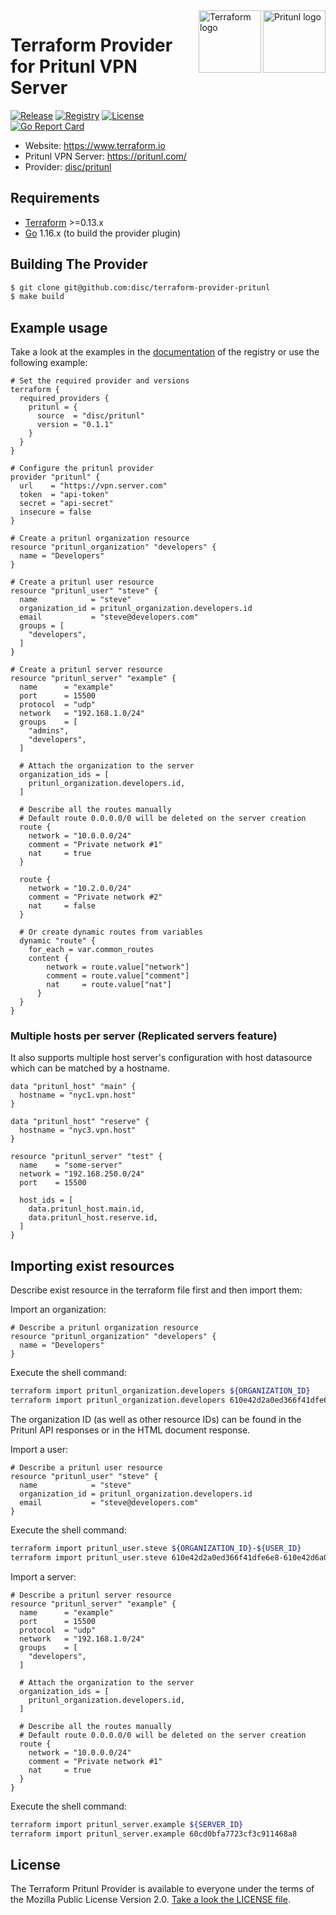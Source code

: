 <a href="https://pritunl.com">
    <img src="https://pritunl.com/img/logo.png" alt="Pritunl logo" title="Pritunl" align="right" height="100" />
</a>
<a href="https://terraform.io">
    <img src="https://dashboard.snapcraft.io/site_media/appmedia/2019/11/terraform.png" alt="Terraform logo" title="Terraform" align="right" height="100" />
</a>

# Terraform Provider for Pritunl VPN Server

[![Release](https://img.shields.io/github/v/release/disc/terraform-provider-pritunl)](https://github.com/disc/terraform-provider-pritunl/releases)
[![Registry](https://img.shields.io/badge/registry-doc%40latest-lightgrey?logo=terraform)](https://registry.terraform.io/providers/disc/pritunl/latest/docs)
[![License](https://img.shields.io/badge/License-MPL%202.0-brightgreen.svg)](https://github.com/disc/terraform-provider-pritunl/blob/master/LICENSE)  
[![Go Report Card](https://goreportcard.com/badge/github.com/disc/terraform-provider-pritunl)](https://goreportcard.com/report/github.com/disc/terraform-provider-pritunl)

- Website: https://www.terraform.io
- Pritunl VPN Server: https://pritunl.com/
- Provider: [disc/pritunl](https://registry.terraform.io/providers/disc/pritunl/latest)

## Requirements
-	[Terraform](https://www.terraform.io/downloads.html) >=0.13.x
-	[Go](https://golang.org/doc/install) 1.16.x (to build the provider plugin)

## Building The Provider

```sh
$ git clone git@github.com:disc/terraform-provider-pritunl
$ make build
```

## Example usage

Take a look at the examples in the [documentation](https://registry.terraform.io/providers/disc/pritunl/latest/docs) of the registry
or use the following example:


```hcl
# Set the required provider and versions
terraform {
  required_providers {
    pritunl = {
      source  = "disc/pritunl"
      version = "0.1.1"
    }
  }
}

# Configure the pritunl provider
provider "pritunl" {
  url    = "https://vpn.server.com"
  token  = "api-token"
  secret = "api-secret"
  insecure = false
}

# Create a pritunl organization resource
resource "pritunl_organization" "developers" {
  name = "Developers"
}

# Create a pritunl user resource 
resource "pritunl_user" "steve" {
  name            = "steve"
  organization_id = pritunl_organization.developers.id
  email           = "steve@developers.com"
  groups = [
    "developers",
  ]
}

# Create a pritunl server resource
resource "pritunl_server" "example" {
  name      = "example"
  port      = 15500
  protocol  = "udp"
  network   = "192.168.1.0/24"
  groups    = [
    "admins",
    "developers",
  ]
  
  # Attach the organization to the server
  organization_ids = [
    pritunl_organization.developers.id,
  ]

  # Describe all the routes manually
  # Default route 0.0.0.0/0 will be deleted on the server creation
  route {
    network = "10.0.0.0/24"
    comment = "Private network #1"
    nat     = true
  }
  
  route {
    network = "10.2.0.0/24"
    comment = "Private network #2"
    nat     = false
  }
  
  # Or create dynamic routes from variables
  dynamic "route" {
    for_each = var.common_routes
    content {
        network = route.value["network"]
        comment = route.value["comment"]
        nat     = route.value["nat"]
      }
  }
}
```
### Multiple hosts per server (Replicated servers feature)
It also supports multiple host server's configuration with host datasource which can be matched by a hostname.
```hcl
data "pritunl_host" "main" {
  hostname = "nyc1.vpn.host"
}

data "pritunl_host" "reserve" {
  hostname = "nyc3.vpn.host"
}

resource "pritunl_server" "test" {
  name    = "some-server"
  network = "192.168.250.0/24"
  port    = 15500

  host_ids = [
    data.pritunl_host.main.id,
    data.pritunl_host.reserve.id,
  ]
}
```

## Importing exist resources

Describe exist resource in the terraform file first and then import them:

Import an organization:
```hcl
# Describe a pritunl organization resource
resource "pritunl_organization" "developers" {
  name = "Developers"
}
```

Execute the shell command:
```sh
terraform import pritunl_organization.developers ${ORGANIZATION_ID}
terraform import pritunl_organization.developers 610e42d2a0ed366f41dfe6e8
```
The organization ID (as well as other resource IDs) can be found in the Pritunl API responses or in the HTML document response.

Import a user:
```hcl
# Describe a pritunl user resource
resource "pritunl_user" "steve" {
  name            = "steve"
  organization_id = pritunl_organization.developers.id
  email           = "steve@developers.com"
}
```

Execute the shell command:
```sh
terraform import pritunl_user.steve ${ORGANIZATION_ID}-${USER_ID}
terraform import pritunl_user.steve 610e42d2a0ed366f41dfe6e8-610e42d6a0ed366f41dfe72b
```

Import a server:

```hcl
# Describe a pritunl server resource
resource "pritunl_server" "example" {
  name      = "example"
  port      = 15500
  protocol  = "udp"
  network   = "192.168.1.0/24"
  groups    = [
    "developers",
  ]

  # Attach the organization to the server
  organization_ids = [
    pritunl_organization.developers.id,
  ]

  # Describe all the routes manually
  # Default route 0.0.0.0/0 will be deleted on the server creation
  route {
    network = "10.0.0.0/24"
    comment = "Private network #1"
    nat     = true
  }
}
```

Execute the shell command:
```sh
terraform import pritunl_server.example ${SERVER_ID}
terraform import pritunl_server.example 60cd0bfa7723cf3c911468a8
```

## License

The Terraform Pritunl Provider is available to everyone under the terms of the Mozilla Public License Version 2.0. [Take a look the LICENSE file](LICENSE).
